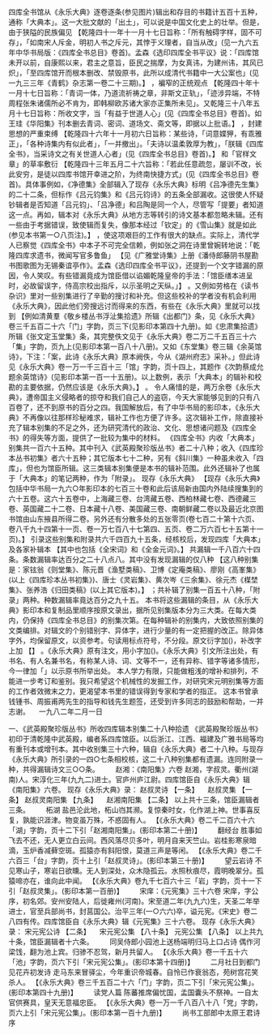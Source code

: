 <!-- { "loadSidebar": true } -->
四库全书馆从《永乐大典》逐卷逐条(参见图片)辑出和存目的书籍计五百十五种，通称「大典本」。这一大批文献的「出土」，可以说是中国文化史上的壮举。但是，由于狭隘的民族偏见 【乾隆四十一年十一月十七日旨称：「所有触碍字样，固不可存」，「如南宋人斥金，明初人书之斥元，其悖于义理者，自当从改」(见一九六五年中华书局版：《四库全书总目》卷首)。孟森《选印四库全书平议》说：「四库馆未开以前，自康熙以来，君主之意旨，臣民之揣摩，为女真讳，为建州讳，其风已炽」，「至四库馆开而根本删改、禁毁原书，此所以成清代书籍中一大公案也」(见一九三三年《青鹤》杂志第一卷二十三期)。】 ，褊窄的正统观点 【乾隆四十年十一月十七日旨称：「青词一体，乃道流祈祷之章，非斯文正轨」，「迹涉异端，不特周程张朱诸儒所必不肯为，即韩柳欧苏诸大家亦正集所未见」。又乾隆三十八年五月十七日旨称：所收文字，当「有益于世道人心」(见《四库全书总目》卷首)。如王珪《华阳集》刊本删去青词、密词、道场文、斋文等，即据以上批语。】 ，封建思想的严重束缚 【乾隆四十六年十一月初六日旨称：某些诗，「词意媟狎，有乖雅正」，「各种诗集内有似此者」，「一并撤出」。「夫诗以温柔敦厚为教」，「朕辑《四库全书》，当采诗文之有关世道人心者」(见《四库全书总目》卷首)。】 和「官样文章」的草率敷衍 【乾隆四十三年五月二十六旨称：「若此任意疏忽，屡训不改，长此安穷，是徒以四库书馆开幸进之阶，为终南快捷方式」(见《四库全书总目》卷首)。具体事例如，《净德集》全部辑入了现存《永乐大典》标明《吕净德先生集》的二十二条，但标作《吕元钧集》和《吕元钧诗》的五条全部漏收。这很使人怀疑钞辑者是否知道「吕元钧」、「吕净德」和吕陶是同一个人，尽管写「提要」者知道这一点。再如，辑本对《永乐大典》从地方志等转引的诗文基本都忽略未辑。还有一些由于考据错误，致使辑而复失，像那本经过「钦定」的《雪山集》就是如此(参见本书第一○八页注)。】 ，使这项艰巨的工作有很大的缺点。实际上，清代学人已察觉《四库全书》中本子不可完全信赖，例如张之洞在诗里曾婉转地说：「乾隆四库求遗书，微闻写官多鲁鱼」 【见《广雅堂诗集》上册《潘侍郎藤阴书屋勘书图歌图为无锡秦谊亭作》。孟森《选印四库全书平议》，还提到一个文字错漏的原因，令人笑叹。有些错漏竟成为馆臣借以谄媚乾隆皇帝的手法：「馆臣缮本进呈时，必故留误字，侍高宗校出指斥，以示圣明之天纵。」】 。又例如劳格在《读书杂识》里对一些别集进行了辛勤的搜讨和补充。但这些校补的学者没有机会利用《永乐大典》，因此他们旁搜远讨而得来的东西，有些在《永乐大典》里就可以找到 【例如清黄羣《敬乡楼丛书浮沚集拾遗》所辑《出都门》条，见《永乐大典》卷三千五百二十六「门」字韵，页三下(见影印本第四十九册)。如《忠肃集拾遗》所辑《张文定玉堂集》条，其完整佚文见于《永乐大典》卷二万二千五百三十六「集」字韵，页九上(见影印本第一百八十八册)。又如《东堂集》卷三辑《余英馆诗》，下注：「案，此诗《永乐大典》原本阙佚，今从《湖州府志》采补。」但此诗见《永乐大典》卷一万一千三百十三「馆」字韵，页十四上，其题作《次韵蔡成允题余英馆诗》(见影印本第一百一十五册)。以上数例，表示「大典本」的辑补和校勘的主要依据，仍然应该是《永乐大典》。】 。
令人痛惜的是，两万余卷《永乐大典》，遭帝国主义侵略者的掠夺和我们自己人的盗窃，今天大家能够见到的只有八百卷了，还不到原书的百分之四。我国解放后，有了中华书局的影印本，《永乐大典》不再像以往那样珍秘难求，辑补工作也方便了许多。这次辑补工作，除直接补充了辑本别集的不足之外，还为研究清代的政治、文化、思想诸问题及《四库全书》的得失等方面，提供了一批较为集中的材料。
《四库全书》内收「大典本」别集共一百六十五种。其中刊入《武英殿聚珍版丛书》者二十八种；收入《四库珍本丛书初集》者六十五种；其它版本七十二种，另有《斜川集》一种虽未收入「四库」，但也为馆臣所辑。这三类辑本别集便是本书的辑补范围。此外还辑补了也属于「大典本」的笔记两种，作为「附录」。
现存《永乐大典》 【现存《永乐大典》包括中华书局一九六○年影印本的七百三十卷和此后该局新由国内外陆续搜集到的六十五卷。这六十五卷中，上海藏三卷、台湾藏五卷、西柏林藏七卷、西德藏三卷、英国藏二十二卷、日本藏十八卷、美国藏三卷、南朝鲜藏二卷以及最近北京图书馆由山东掖县所得二卷。另外还有分散多处的五张零页(卷七百二十第十六页、卷八千九十四第十一页、卷一万七百八十七第四、五页、卷二万六百七十五第十一页)。】 引录这些别集和附录共六千四百九十五条，经核校后，发现四库「大典本」及各家补辑本 【其中也包括《全宋词》和《全金元词》。】 共漏辑一千八百六十四条。条数漏辑率达百分之二十八点八。其中没有发现漏辑的仅八种 【这八种别集是：家铉翁《则堂集》、陈元晋《渔墅类稿》、卫博《定庵类稿》、廖刚《高峯集》(以上《四库珍本丛书初集》)、唐士《灵岩集》、黄次岑《三余集》、徐元杰《楳埜集》、张养浩《归田类稿》(以上其它版本)。】 ；共补辑了别集一百五十八种，「附录」两种。种数漏辑率竟达百分之九十五。
本书将这些漏辑的条目，从《永乐大典》影印本和复制品里顺序按原文录出，据所见别集版本分为三大类。在每大类内，仍保持《四库全书总目》的别集次第。在每种辑补的别集内，大致依照别集的文类编排。对辑文的个别错别字、异体字，进行少量的有一定把握的改正。除异体字外，均保留原文，以资参考。句读用标点符号，不分段。原文衍字加()，补改字上加 【】 。《永乐大典》原有注文，用小字加()。《永乐大典》引文所注出处，有书名、有人名兼书名，有称某人诗、词、文等不一，还有异称、错字等诸多情形，今一律加「」以示原书所举出处。
本人学力有限，只能做粗浅的增补和排列，不能进一步考订和鉴别。我只希望这个机械性的发掘工作，对研究宋元明别集等方面的工作者效微末之力，更渴望本书里的错误得到专家和学者的指正。
这本书曾承钱锺书、周振甫两先生的指导和钱先生题签，还受到许多同志的鼓励和帮助，一并志谢。
  　一九八二年二月一日

一、《武英殿聚珍版丛书》所收四库辑本别集二十八种拾遗
《武英殿聚珍版丛书》初印于清乾隆中武英殿，编者系四库馆臣。以后浙江、江西、福建及广雅书局等均有重刊本或增刊本。其中收别集三十六种，辑自《永乐大典》者二十八种。与现存《永乐大典》所引录的一四○七条相校核，这二十八种别集都有遗漏。连同附录一种，共得漏辑诗文三○○条。
　　赵湘：《南阳集》六卷
赵湘，字叔灵。衢州(湖南)人。宋淳化三年(九九二)进士。官庐州庐江尉。四库馆臣自《永乐大典》辑《南阳集》六卷。
现存《永乐大典》录：
赵叔灵诗 【一条】 　赵叔灵集 【一条】 
赵叔灵南阳集 【九条】 　赵湘南阳集 【二条】 
以上共十三条，馆臣漏辑者三条。
　　柘湖 
盐邑沦此地，柘山岿其濒。复惊秦时女，化作湖上神。世事喜反复，孰能识涯津。物变虽万殊，不惑固有人。
 【《永乐大典》卷二千二百六十六「湖」字韵，页十二下引「赵湘南阳集」。(影印本第二十册)】 
　　翻经台 
胜事如飞去不还，无人更立白云间。西风落尽贝多叶，明月自来天竺山。岩桂影寒泉暗滴，玉炉香减藓空斑。孤猿亦有斜阳恨，莫道三声是等闲。
 【《永乐大典》卷二千六百三「台」字韵，页十上引「赵叔灵诗」。(影印本第三十册)】 
　　望云岩诗
不见寒山子，寒岩日欲曛。无人到深处，众木隐孤云。水照秋痕尽，霞明晚翠分。孤猿啼亦在，谁向此中闻。
 【《永乐大典》卷九千七百六十三「岩」字韵，页十一下引「赵叔灵集」。(影印本第一百册)】 
　　宋庠：《元宪集》三十六卷
宋庠，字公序，初名郊。安州安陆人，后徙雍州(河南)。宋至道二年(九九六)生，天圣二年举进士，官至兵部尚书，封莒国公。治平三年(一○六六)卒，谥元宪。《宋史》卷二八四有传。四库馆臣自《永乐大典》辑《元宪集》三十六卷。
现存《永乐大典》录：
宋元宪公诗 【二条】 　宋元宪公集 【八十条】 
元宪公集 【八条】 
以上共九十条，馆臣漏辑者十六条。
　　同吴侍郎小园池上送杨端明归马上口占诗
偶作河梁饯，翻为池上宾。归骖不忍驾，新月共留人。
 【《永乐大典》卷一千五十六「池」字韵，页六下引「宋元宪公集」。(影印本第十四册)】 
　　二月社日到都门见花卉初发诗
走马东来冒驿尘，今年重识帝城春。自怜已作衰翁态，苑树宫花笑杀人。
 【《永乐大典》卷三千五百二十六「门」字韵，页二下引「宋元宪公集」。(影印本第四十九册)】 
　　读党人篇
陈蕃推席偏忧国，孟国囊头不祭神。一自太官供赛具，皇天无意福忠臣。
 【《永乐大典》卷一万一千八百八十八「党」字韵，页六上引「宋元宪公集」。(影印本第一百十九册)】 
　　尚书工部郎中太原王君诗序

